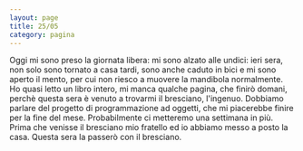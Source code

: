 ```yaml
--- 
layout: page
title: 25/05
category: pagina
---
```


Oggi mi sono preso la giornata libera: mi sono alzato alle undici: ieri sera,
non solo sono tornato a casa tardi, sono anche caduto in bici e mi sono aperto
il mento, per cui non riesco a muovere la mandibola normalmente. Ho quasi letto
un libro intero, mi manca qualche pagina, che finirò domani, perchè questa sera
è venuto a trovarmi il bresciano, l'ingenuo. Dobbiamo parlare del progetto di
programmazione ad oggetti, che mi piacerebbe finire per la fine del mese.
Probabilmente ci metteremo una settimana in più. Prima che venisse il bresciano
mio fratello ed io abbiamo messo a posto la casa. Questa sera la passerò con il
bresciano.
